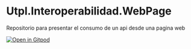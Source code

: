 # Utpl.Interoperabilidad.WebPage
Repositorio para presentar el consumo de un api desde una pagina web

[![Open in Gitpod](https://gitpod.io/button/open-in-gitpod.svg)](https://thisisskous-utplinterop-uzwqq5axmzy.ws-us102.gitpod.io)
